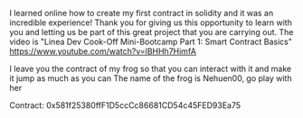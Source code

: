 I learned online how to create my first contract in solidity and it was an incredible experience! Thank you for giving us this opportunity to learn 
with you and letting us be part of this great project that you are carrying out.
The video is "Linea Dev Cook-Off Mini-Bootcamp Part 1: Smart Contract Basics" https://www.youtube.com/watch?v=lBHHh7HimfA

I leave you the contract of my frog so that you can interact with it and make it jump as much as you can
The name of the frog is Nehuen00, go play with her

Contract: 0x581f25380ffF1D5ccCc86681CD54c45FED93Ea75
